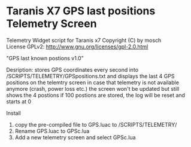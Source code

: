 # Taranis X7 GPS last positions Telemetry Screen

Telemetry Widget script for Taranis x7 
Copyright (C) by mosch   
License GPLv2: http://www.gnu.org/licenses/gpl-2.0.html       

"GPS last known postions v1.0"  
 
Desription:
stores GPS coordinates every second into /SCRIPTS/TELEMETRY/GPSpositions.txt
and displays the last 4 GPS positions on the telemtry screen
in case that telemetry is not available anymore (crash, power loss etc.) 
the screen won't be updated but still shows the 4 postions
if 100 postions are stored, the log will be reset and starts at 0


Install 
1. copy the pre-compiled file to GPS.luac to /SCRIPTS/TELEMETRY/
2. Rename GPS.luac to GPSc.lua 
3. Add a new telemetry screen and select GPSc.lua


